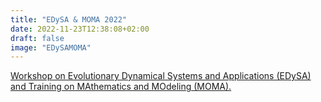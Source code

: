 ```yaml
---
title: "EDySA & MOMA 2022"
date: 2022-11-23T12:38:08+02:00 
draft: false
image: "EDySAMOMA"
---
```


[Workshop on Evolutionary Dynamical Systems and Applications (EDySA) and Training on MAthematics and MOdeling (MOMA).](https://edysa-moma.ept.sn/) 
